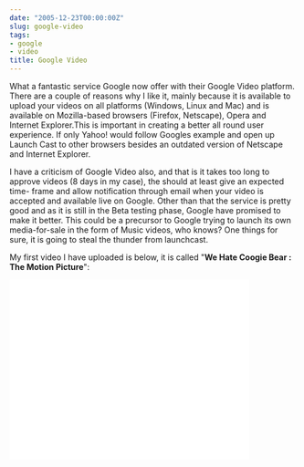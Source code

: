 ```yaml
---
date: "2005-12-23T00:00:00Z"
slug: google-video
tags:
- google
- video
title: Google Video
---
```


What a fantastic service Google now offer with their Google Video platform.
There are a couple of reasons why I like it, mainly because it is available to
upload your videos on all platforms (Windows, Linux and Mac) and is available
on Mozilla-based browsers (Firefox, Netscape), Opera and Internet
Explorer.This is important in creating a better all round user experience. If
only Yahoo! would follow Googles example and open up Launch Cast to other
browsers besides an outdated version of Netscape and Internet Explorer.

I have a criticism of Google Video also, and that is it takes too long to
approve videos (8 days in my case), the should at least give an expected time-
frame and allow notification through email when your video is accepted and
available live on Google. Other than that the service is pretty good and as it
is still in the Beta testing phase, Google have promised to make it better.
This could be a precursor to Google trying to launch its own media-for-sale in
the form of Music videos, who knows? One things for sure, it is going to steal
the thunder from launchcast.

My first video I have uploaded is below, it is called "**We Hate Coogie Bear :
The Motion Picture**":

<iframe width="420" height="315" src="//www.youtube.com/embed/iQ6vOrftvIU" frameborder="0" allowfullscreen></iframe>